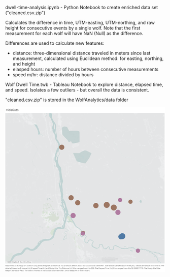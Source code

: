 dwell-time-analysis.ipynb - Python Notebook to create enriched data set ("cleaned.csv.zip")

Calculates the difference in time, UTM-easting, UTM-northing, and raw height for consecutive events by a single wolf. Note that the first measurement for each wolf will have NaN (Null) as the difference.

Differences are used to calculate new features:
- distance: three-dimensional distance traveled in meters since last measurement, calculated using Euclidean method: for easting, northing, and height
- elasped hours: number of hours between consecutive measurements
- speed m/hr: distance divided by hours

Wolf Dwell Time.twb - Tableau Notebook to explore distance, elapsed time, and speed.  Isolates a few outliers - but overall the data is consistent.

"cleaned.csv.zip" is stored in the WolfAnalytics/data folder

![Alt text](./hideouts.png?raw=true "Sample Hidout locations for one Wolf Pack")
